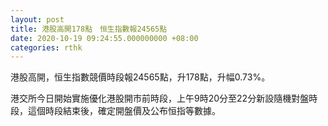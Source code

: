 ```yaml
---
layout: post
title: 港股高開178點　恒生指數報24565點
date: 2020-10-19 09:24:55.000000000 +08:00
categories: rthk
---
```


港股高開，恒生指數競價時段報24565點，升178點，升幅0.73%。

港交所今日開始實施優化港股開市前時段，上午9時20分至22分新設隨機對盤時段，這個時段結束後，確定開盤價及公布恒指等數據。
